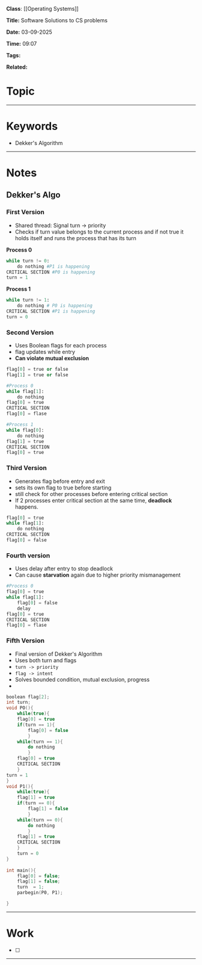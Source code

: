 **Class**: [[Operating Systems]]

**Title:** Software Solutions to CS problems

**Date:** 03-09-2025

**Time:** 09:07

**Tags:**

**Related:**
# Topic



---
# Keywords

- Dekker's Algorithm

--- 
# Notes

## Dekker's Algo
### First Version
- Shared thread: Signal turn -> priority
- Checks if turn value belongs to the current process and if not true it holds itself and runs the process that has its turn 

**Process 0**
```python
while turn != 0:
	do nothing #P1 is happening
CRITICAL SECTION #P0 is happening
turn = 1
```

**Process 1**
```python
while turn != 1:
	do nothing # P0 is happening
CRITICAL SECTION #P1 is happening
turn = 0
```

### Second Version
- Uses Boolean flags for each process
- flag updates while  entry
- **Can violate mutual exclusion**

```python
flag[0] = true or false
flag[1] = true or false

#Process 0
while flag[1]:
	do nothing
flag[0] = true
CRITICAL SECTION
flag[0] = flase

#Process 1
while flag[0]:
	do nothing
flag[1] = true
CRITICAL SECTION
flag[0] = true

```

### Third Version
- Generates flag before entry and exit
- sets its own flag to true before starting
- still check for other processes before entering critical section
- If 2 processes enter critical section at the same time, **deadlock** happens.

```python
flag[0] = true
while flag[1]:
	do nothing
CRITICAL SECTION
flag[0] = false 
```

### Fourth version
- Uses delay after entry to stop deadlock 
- Can cause **starvation** again due to higher priority mismanagement

```python
#Process 0
flag[0] = true
while flag[1]:
	flag[0] = false
	delay
flag[0] = true
CRITICAL SECTION
flag[0] = flase
```

### Fifth Version
- Final version of Dekker's Algorithm
- Uses both turn and flags
- `turn -> priority`
- `flag -> intent`
- Solves bounded condition, mutual exclusion, progress
- 
```c++
boolean flag[2];
int turn;
void PO(){
	while(true){
	flag[0] = true
	if(turn == 1){
		flag[0] = false
		}
	while(turn == 1){
		do nothing
		}
	flag[0] = true
	CRITICAL SECTION
	}
turn = 1
}
void P1(){
	while(true){
	flag[1] = true
	if(turn == 0){
		flag[1] = false
		}
	while(turn == 0){
		do nothing
		}
	flag[1] = true
	CRITICAL SECTION
	}
	turn = 0
}
	
int main(){
	flag[0] = false;
	flag[1] = false;
	turn  = 1;
	parbegin(P0, P1);

}
```

---
# Work

- [ ] 

---
